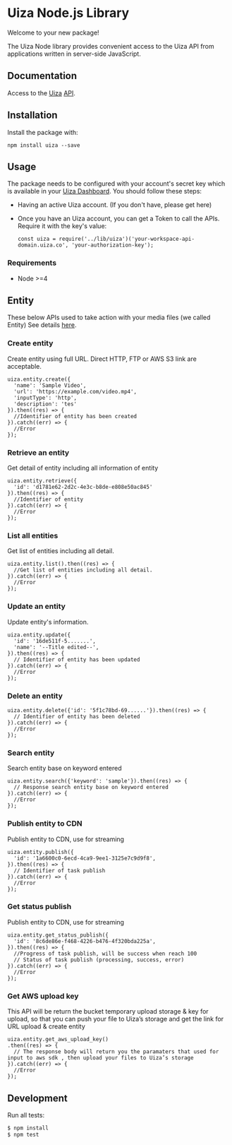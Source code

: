 # Uiza Node.js Library

Welcome to your new package! 

The Uiza Node library provides convenient access to the Uiza API from applications written in server-side JavaScript.

## Documentation

Access to the [Uiza](https://uiza.io/) [API](https://id.uiza.io/).

## Installation

Install the package with:

    npm install uiza --save

## Usage
The package needs to be configured with your account's secret key which is available in your [Uiza Dashboard](https://id.uiza.io/).
You should follow these steps:
* Having an active Uiza account. (If you don't have, please get here)
* Once you have an Uiza account, you can get a Token to call the APIs.
Require it with the key's value:

      const uiza = require('../lib/uiza')('your-workspace-api-domain.uiza.co', 'your-authorization-key');


### Requirements

* Node >=4

## Entity

These below APIs used to take action with your media files (we called Entity) See details [here](https://docs.uiza.io/#video).

### Create entity

Create entity using full URL. Direct HTTP, FTP or AWS S3 link are acceptable.

```node
uiza.entity.create({
  'name': 'Sample Video',
  'url': 'https://example.com/video.mp4',
  'inputType': 'http',
  'description': 'tes'
}).then((res) => {
  //Identifier of entity has been created
}).catch((err) => {
  //Error
});
```

### Retrieve an entity

Get detail of entity including all information of entity

```node
uiza.entity.retrieve({
  'id': 'd1781e62-2d2c-4e3c-b8de-e808e50ac845'
}).then((res) => {
  //Identifier of entity
}).catch((err) => {
  //Error
});
```

### List all entities

Get list of entities including all detail.

```node
uiza.entity.list().then((res) => {
  //Get list of entities including all detail.
}).catch((err) => {
  //Error
});
```

### Update an entity

Update entity's information.

```node
uiza.entity.update({
  'id': '16de511f-5.......',
  'name': '--Title edited--',
}).then((res) => {
  // Identifier of entity has been updated
}).catch((err) => {
  //Error
});
```

### Delete an entity

```node
uiza.entity.delete({'id': '5f1c78bd-69......'}).then((res) => {
  // Identifier of entity has been deleted
}).catch((err) => {
  //Error
});
```

### Search entity

Search entity base on keyword entered

```node
uiza.entity.search({'keyword': 'sample'}).then((res) => {
  // Response search entity base on keyword entered
}).catch((err) => {
  //Error
});
```

### Publish entity to CDN

Publish entity to CDN, use for streaming

```node
uiza.entity.publish({
  'id': '1a6600c0-6ecd-4ca9-9ee1-3125e7c9d9f8',
}).then((res) => {
  // Identifier of task publish
}).catch((err) => {
  //Error
});
```

### Get status publish

Publish entity to CDN, use for streaming

```node
uiza.entity.get_status_publish({
  'id': '8c6de86e-f468-4226-b476-4f320bda225a',
}).then((res) => {
  //Progress of task publish, will be success when reach 100
  // Status of task publish (processing, success, error)
}).catch((err) => {
  //Error
});
```

### Get AWS upload key

This API will be return the bucket temporary upload storage & key for upload, so that you can push your file to Uiza’s storage and get the link for URL upload & create entity

```node
uiza.entity.get_aws_upload_key()
.then((res) => {
  // The response body will return you the paramaters that used for input to aws sdk , then upload your files to Uiza’s storage
}).catch((err) => {
  //Error
});
```

## Development

Run all tests:

```bash
$ npm install
$ npm test
```
